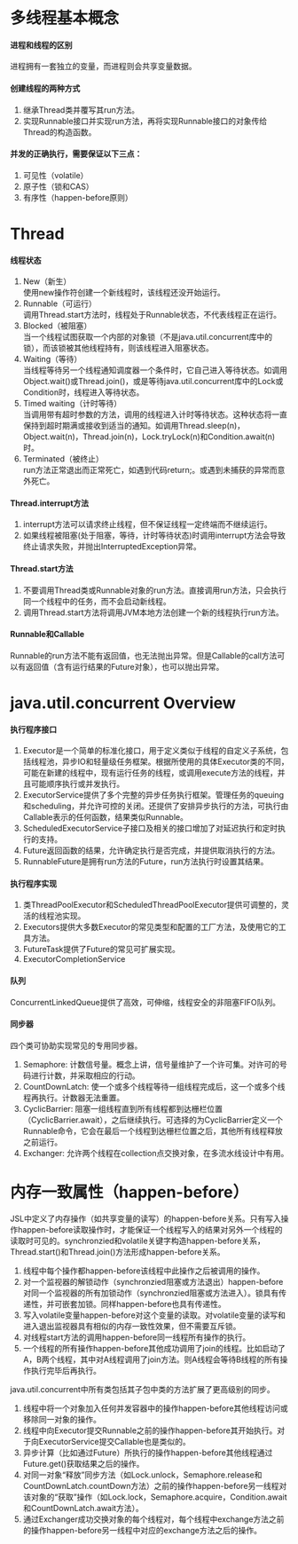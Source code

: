 # 多线程基本概念

#### 进程和线程的区别
进程拥有一套独立的变量，而进程则会共享变量数据。

#### 创建线程的两种方式
1. 继承Thread类并覆写其run方法。
2. 实现Runnable接口并实现run方法，再将实现Runnable接口的对象传给Thread的构造函数。

#### 并发的正确执行，需要保证以下三点：
1. 可见性（volatile）
2. 原子性（锁和CAS）
3. 有序性（happen-before原则）

# Thread

#### 线程状态
1. New（新生）  
使用new操作符创建一个新线程时，该线程还没开始运行。
2. Runnable（可运行）  
调用Thread.start方法时，线程处于Runnable状态，不代表线程正在运行。
3. Blocked（被阻塞）  
当一个线程试图获取一个内部的对象锁（不是java.util.concurrent库中的锁），而该锁被其他线程持有，则该线程进入阻塞状态。
4. Waiting（等待）  
当线程等待另一个线程通知调度器一个条件时，它自己进入等待状态。如调用Object.wait()或Thread.join()，或是等待java.util.concurrent库中的Lock或Condition时，线程进入等待状态。
5. Timed waiting（计时等待）  
当调用带有超时参数的方法，调用的线程进入计时等待状态。这种状态将一直保持到超时期满或接收到适当的通知。如调用Thread.sleep(n)，Object.wait(n)，Thread.join(n)，Lock.tryLock(n)和Condition.await(n)时。
6. Terminated（被终止）  
run方法正常退出而正常死亡，如遇到代码return;。或遇到未捕获的异常而意外死亡。

#### Thread.interrupt方法
1. interrupt方法可以请求终止线程，但不保证线程一定终端而不继续运行。
2. 如果线程被阻塞(处于阻塞，等待，计时等待状态)时调用interrupt方法会导致终止请求失败，并抛出InterruptedException异常。

#### Thread.start方法
1. 不要调用Thread类或Runnable对象的run方法。直接调用run方法，只会执行同一个线程中的任务，而不会启动新线程。
2. 调用Thread.start方法将调用JVM本地方法创建一个新的线程执行run方法。

#### Runnable和Callable
Runnable的run方法不能有返回值，也无法抛出异常。但是Callable的call方法可以有返回值（含有运行结果的Future对象），也可以抛出异常。

# java.util.concurrent Overview

#### 执行程序接口
1. Executor是一个简单的标准化接口，用于定义类似于线程的自定义子系统，包括线程池，异步IO和轻量级任务框架。根据所使用的具体Executor类的不同，可能在新建的线程中，现有运行任务的线程，或调用execute方法的线程，并且可能顺序执行或并发执行。
2. ExecutorService提供了多个完整的异步任务执行框架。管理任务的queuing和scheduling，并允许可控的关闭。还提供了安排异步执行的方法，可执行由Callable表示的任何函数，结果类似Runnable。
3. ScheduledExecutorService子接口及相关的接口增加了对延迟执行和定时执行的支持。
4. Future返回函数的结果，允许确定执行是否完成，并提供取消执行的方法。
5. RunnableFuture是拥有run方法的Future，run方法执行时设置其结果。

#### 执行程序实现
1. 类ThreadPoolExecutor和ScheduledThreadPoolExecutor提供可调整的，灵活的线程池实现。
2. Executors提供大多数Executor的常见类型和配置的工厂方法，及使用它的工具方法。
3. FutureTask提供了Future的常见可扩展实现。
4. ExecutorCompletionService

#### 队列
ConcurrentLinkedQueue提供了高效，可伸缩，线程安全的非阻塞FIFO队列。

#### 同步器
四个类可协助实现常见的专用同步器。
1. Semaphore: 计数信号量。概念上讲，信号量维护了一个许可集。对许可的号码进行计数，并采取相应的行动。
2. CountDownLatch: 使一个或多个线程等待一组线程完成后，这一个或多个线程再执行。计数器无法重置。
3. CyclicBarrier: 阻塞一组线程直到所有线程都到达栅栏位置（CyclicBarrier.await），之后继续执行。可选择的为CyclicBarrier定义一个Runnable命令，它会在最后一个线程到达栅栏位置之后，其他所有线程释放之前运行。
4. Exchanger: 允许两个线程在collection点交换对象，在多流水线设计中有用。

# 内存一致属性（happen-before）

JSL中定义了内存操作（如共享变量的读写）的happen-before关系。只有写入操作happen-before读取操作时，才能保证一个线程写入的结果对另外一个线程的读取时可见的。synchronzied和volatile关键字构造happen-before关系，Thread.start()和Thread.join()方法形成happen-before关系。
1. 线程中每个操作都happen-before该线程中此操作之后被调用的操作。
2. 对一个监视器的解锁动作（synchronzied阻塞或方法退出）happen-before对同一个监视器的所有加锁动作（synchronzied阻塞或方法进入）。锁具有传递性，并可嵌套加锁。同样happen-before也具有传递性。
3. 写入volatile变量happen-before对这个变量的读取。对volatile变量的读写和进入退出监视器具有相似的内存一致性效果，但不需要互斥锁。
4. 对线程start方法的调用happen-before同一线程所有操作的执行。
5. 一个线程的所有操作happen-before其他成功调用了join的线程。比如启动了A，B两个线程，其中对A线程调用了join方法。则A线程会等待B线程的所有操作执行完毕后再执行。

java.util.concurrent中所有类包括其子包中类的方法扩展了更高级别的同步。
1. 线程中将一个对象加入任何并发容器中的操作happen-before其他线程访问或移除同一对象的操作。
2. 线程中向Executor提交Runnable之前的操作happen-before其开始执行。对于向ExecutorService提交Callable也是类似的。
3. 异步计算（比如通过Future）所执行的操作happen-before其他线程通过Future.get()获取结果之后的操作。
4. 对同一对象“释放”同步方法（如Lock.unlock，Semaphore.release和CountDownLatch.countDown方法）之前的操作happen-before另一线程对该对象的“获取”操作（如Lock.lock，Semaphore.acquire，Condition.await和CountDownLatch.await方法）。
5. 通过Exchanger成功交换对象的每个线程对，每个线程中exchange方法之前的操作happen-before另一线程中对应的exchange方法之后的操作。
